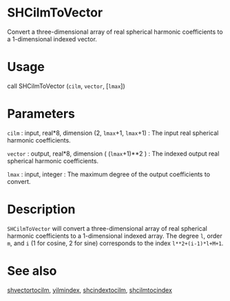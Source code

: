 # SHCilmToVector

Convert a three-dimensional array of real spherical harmonic coefficients to a 1-dimensional indexed vector.

# Usage

call SHCilmToVector (`cilm`, `vector`, [`lmax`])

# Parameters

`cilm` : input, real\*8, dimension (2, `lmax`+1, `lmax`+1)
:   The input real spherical harmonic coefficients.
	
`vector` : output, real\*8, dimension ( (`lmax`+1)\*\*2 )
:   The indexed output real spherical harmonic coefficients.

`lmax` : input, integer
:   The maximum degree of the output coefficients to convert.

# Description

`SHCilmToVector` will convert a three-dimensional array of real spherical harmonic coefficients to a 1-dimensional indexed array.  The degree `l`, order `m`, and `i` (1 for cosine, 2 for sine) corresponds to the index `l**2+(i-1)*l+M+1`.

# See also

[shvectortocilm](shvectortocilm.html), [yilmindex](yilmindex.html), [shcindextocilm](pyshcindextocilm.html), [shcilmtocindex](pyshcilmtocindex.html)
